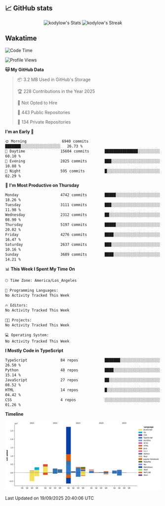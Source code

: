 ## 📈 GitHub stats
<!--START_SECTION:github-->
<div class="badges-githubstats">
  <p align="center">
    <img src="https://github-readme-stats.vercel.app/api?username=kodylow&theme=tokyonight&show_icons=true&hide_border=true&count_private=true" alt="kodylow's Stats" height="165">
    <img src="https://github-readme-streak-stats.herokuapp.com/?user=kodylow&theme=tokyonight&hide_border=true" alt="kodylow's Streak" height="165">
  </p>
</div>
<!--END_SECTION:github-->

## Wakatime 
<!--START_SECTION:waka-->
![Code Time](http://img.shields.io/badge/Code%20Time-1%2C294%20hrs%2031%20mins-blue)

![Profile Views](http://img.shields.io/badge/Profile%20Views-0-blue)

**🐱 My GitHub Data** 

> 📦 3.2 MB Used in GitHub's Storage 
 > 
> 🏆 228 Contributions in the Year 2025
 > 
> 🚫 Not Opted to Hire
 > 
> 📜 443 Public Repositories 
 > 
> 🔑 134 Private Repositories 
 > 
**I'm an Early 🐤** 

```text
🌞 Morning                6940 commits        ███████░░░░░░░░░░░░░░░░░░   26.73 % 
🌆 Daytime                15604 commits       ███████████████░░░░░░░░░░   60.10 % 
🌃 Evening                2825 commits        ███░░░░░░░░░░░░░░░░░░░░░░   10.88 % 
🌙 Night                  595 commits         █░░░░░░░░░░░░░░░░░░░░░░░░   02.29 % 
```
📅 **I'm Most Productive on Thursday** 

```text
Monday                   4742 commits        █████░░░░░░░░░░░░░░░░░░░░   18.26 % 
Tuesday                  3111 commits        ███░░░░░░░░░░░░░░░░░░░░░░   11.98 % 
Wednesday                2312 commits        ██░░░░░░░░░░░░░░░░░░░░░░░   08.90 % 
Thursday                 5197 commits        █████░░░░░░░░░░░░░░░░░░░░   20.02 % 
Friday                   4276 commits        ████░░░░░░░░░░░░░░░░░░░░░   16.47 % 
Saturday                 2637 commits        ███░░░░░░░░░░░░░░░░░░░░░░   10.16 % 
Sunday                   3689 commits        ████░░░░░░░░░░░░░░░░░░░░░   14.21 % 
```


📊 **This Week I Spent My Time On** 

```text
🕑︎ Time Zone: America/Los_Angeles

💬 Programming Languages: 
No Activity Tracked This Week

🔥 Editors: 
No Activity Tracked This Week

🐱‍💻 Projects: 
No Activity Tracked This Week

💻 Operating System: 
No Activity Tracked This Week
```

**I Mostly Code in TypeScript** 

```text
TypeScript               84 repos            ███████░░░░░░░░░░░░░░░░░░   26.50 % 
Python                   48 repos            ████░░░░░░░░░░░░░░░░░░░░░   15.14 % 
JavaScript               27 repos            ██░░░░░░░░░░░░░░░░░░░░░░░   08.52 % 
HTML                     14 repos            █░░░░░░░░░░░░░░░░░░░░░░░░   04.42 % 
CSS                      4 repos             ░░░░░░░░░░░░░░░░░░░░░░░░░   01.26 % 
```



**Timeline**

![Lines of Code chart](https://raw.githubusercontent.com/Kodylow/Kodylow/master/assets/bar_graph.png)


 Last Updated on 19/09/2025 20:40:06 UTC
<!--END_SECTION:waka-->
